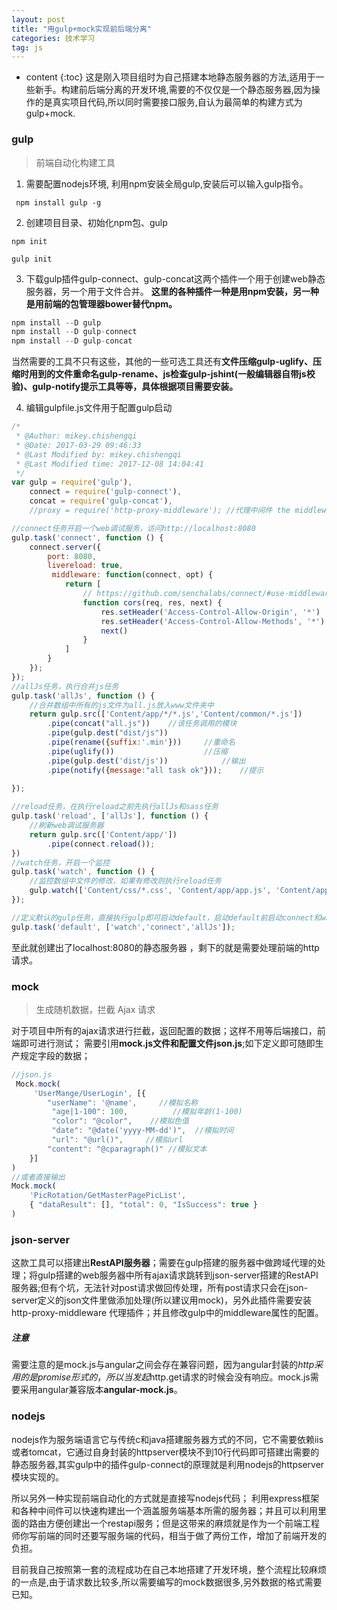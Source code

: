 ```yaml
---
layout: post
title: "用gulp+mock实现前后端分离"
categories: 技术学习
tag: js
---
```

* content
{:toc}
这是刚入项目组时为自己搭建本地静态服务器的方法,适用于一些新手。构建前后端分离的开发环境,需要的不仅仅是一个静态服务器,因为操作的是真实项目代码,所以同时需要接口服务,自认为最简单的构建方式为gulp+mock.
<!-- more -->
### gulp
>前端自动化构建工具

1. 需要配置nodejs环境, 利用npm安装全局gulp,安装后可以输入gulp指令。
```
 npm install gulp -g
```
2. 创建项目目录、初始化npm包、gulp
```
npm init 

gulp init
```
3. 下载gulp插件gulp-connect、gulp-concat这两个插件一个用于创建web静态服务器，另一个用于文件合并。
**这里的各种插件一种是用npm安装，另一种是用前端的包管理器bower替代npm。**
```js
npm install --D gulp
npm install --D gulp-connect
npm install --D gulp-concat
```
当然需要的工具不只有这些，其他的一些可选工具还有**文件压缩gulp-uglify、压缩时用到的文件重命名gulp-rename、js检查gulp-jshint(一般编辑器自带js校验)、gulp-notify提示工具等等，具体根据项目需要安装。**

4. 编辑gulpfile.js文件用于配置gulp启动
```js
/*
 * @Author: mikey.chishengqi 
 * @Date: 2017-03-29 09:46:33 
 * @Last Modified by: mikey.chishengqi
 * @Last Modified time: 2017-12-08 14:04:41
 */
var gulp = require('gulp'),
    connect = require('gulp-connect'),
    concat = require('gulp-concat'),
    //proxy = require('http-proxy-middleware'); //代理中间件 the middleware of proxy

//connect任务开启一个web调试服务，访问http://localhost:8080 
gulp.task('connect', function () {
    connect.server({
        port: 8080,
        livereload: true,
         middleware: function(connect, opt) {
            return [
                // https://github.com/senchalabs/connect/#use-middleware
                function cors(req, res, next) {
                    res.setHeader('Access-Control-Allow-Origin', '*')
                    res.setHeader('Access-Control-Allow-Methods', '*')
                    next()
                }
            ]
        }
    });
});
//allJs任务，执行合并js任务
gulp.task('allJs', function () {
    //合并数组中所有的js文件为all.js放入www文件夹中
    return gulp.src(['Content/app/*/*.js','Content/common/*.js'])
        .pipe(concat("all.js"))    //该任务调用的模块
        .pipe(gulp.dest("dist/js"))
        .pipe(rename({suffix:'.min'}))     //重命名
        .pipe(uglify())                    //压缩
        .pipe(gulp.dest('dist/js'))            //输出 
        .pipe(notify({message:"all task ok"}));    //提示
      
});

//reload任务，在执行reload之前先执行allJs和sass任务
gulp.task('reload', ['allJs'], function () {
    //刷新web调试服务器
    return gulp.src(['Content/app/'])
        .pipe(connect.reload());
})
//watch任务，开启一个监控
gulp.task('watch', function () {
    //监控数组中文件的修改，如果有修改则执行reload任务
    gulp.watch(['Content/css/*.css', 'Content/app/app.js', 'Content/app/*/*.js', 'Views/*/*.html'], ['reload']);
});

//定义默认的gulp任务，直接执行gulp即可启动default，启动default前启动connect和watch任务
gulp.task('default', ['watch','connect','allJs']);
```
至此就创建出了localhost:8080的静态服务器 ，剩下的就是需要处理前端的http请求。

### mock
>生成随机数据，拦截 Ajax 请求

对于项目中所有的ajax请求进行拦截，返回配置的数据；这样不用等后端接口，前端即可进行测试；
需要引用**mock.js文件和配置文件json.js**;如下定义即可随即生产规定字段的数据；
```js
//json.js
 Mock.mock(
     'UserMange/UserLogin', [{
        "userName": '@name',     //模拟名称
         "age|1-100": 100,          //模拟年龄(1-100)
         "color": "@color",    //模拟色值
         "date": "@date('yyyy-MM-dd')",  //模拟时间
         "url": "@url()",     //模拟url
        "content": "@cparagraph()" //模拟文本
    }]
)
//或者直接输出
Mock.mock(
    'PicRotation/GetMasterPagePicList',
    { "dataResult": [], "total": 0, "IsSuccess": true }
)
```
### json-server
这款工具可以搭建出**RestAPI服务器**；需要在gulp搭建的服务器中做跨域代理的处理；将gulp搭建的web服务器中所有ajax请求跳转到json-server搭建的RestAPI服务器;但有个坑，无法针对post请求做回传处理，所有post请求只会在json-server定义的json文件里做添加处理(所以建议用mock)，另外此插件需要安装 http-proxy-middleware 代理插件；并且修改gulp中的middleware属性的配置。


##### 注意 
需要注意的是mock.js与angular之间会存在兼容问题，因为angular封装的$http采用的是promise形式的，所以当发起$http.get请求的时候会没有响应。mock.js需要采用angular兼容版本**angular-mock.js**。

### nodejs
nodejs作为服务端语言它与传统c和java搭建服务器方式的不同，它不需要依赖iis或者tomcat，它通过自身封装的httpserver模块不到10行代码即可搭建出需要的静态服务器,其实gulp中的插件gulp-connect的原理就是利用nodejs的httpserver模块实现的。

所以另外一种实现前端自动化的方式就是直接写nodejs代码；
利用express框架和各种中间件可以快速构建出一个涵盖服务端基本所需的服务器；并且可以利用里面的路由方便创建出一个restapi服务；但是这带来的麻烦就是作为一个前端工程师你写前端的同时还要写服务端的代码，相当于做了两份工作，增加了前端开发的负担。

目前我自己按照第一套的流程成功在自己本地搭建了开发环境，整个流程比较麻烦的一点是,由于请求数比较多,所以需要编写的mock数据很多,另外数据的格式需要已知。